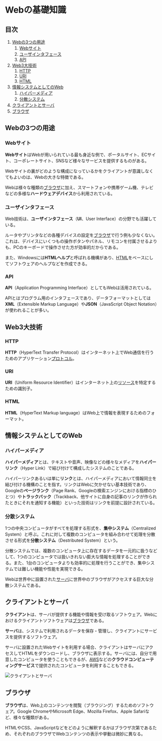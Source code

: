 # Webの基礎知識


## 目次

1. [Webの3つの用途](#webの3つの用途)
	1. [Webサイト](#webサイト)
	1. [ユーザインタフェース](#ユーザインタフェース)
	1. [API](#api)
1. [Web3大技術](#web3大技術)
	1. [HTTP](#http)
	1. [URI](#uri)
	1. [HTML](#html)
1. [情報システムとしてのWeb](#情報システムとしてのweb)
	1. [ハイパーメディア](#ハイパーメディア)
	1. [分散システム](#分散システム)
1. [クライアントとサーバ](#クライアントとサーバ)
1. [ブラウザ](#ブラウザ)


## Webの3つの用途

### Webサイト

**Webサイト**はWebが用いられている最も身近な例で、ポータルサイト、ECサイト、コーポレートサイト、SNSなど様々なサービスを提供するものがある。

Webサイトの裏がどのような構成になっているかをクライアントが意識しなくてもよいのは、Webの大きな特徴である。

Webは様々な種類の[ブラウザ](#ブラウザ)に加え、スマートフォンや携帯ゲーム機、テレビなどの多様な**ハードウェアデバイス**から利用されている。

### ユーザインタフェース

Web技術は、**ユーザインタフェース**（**UI**、User Interface）の分野でも活躍している。

ルータやプリンタなどの各種デバイスの設定を[ブラウザ](#ブラウザ)で行う例も少なくない。これは、デバイスにいくつもの操作ボタンやパネル、リモコンを付属させるよりも、PCのキーボードで操作させた方が効率的だからである。

また、Windowsには**HTMLヘルプ**と呼ばれる機構があり、[HTML](#html)をベースにしてソフトウェアのヘルプなどを作成できる。

### API

**API**（Application Programming Interface）としてもWebは活用されている。

APIとはプログラム用のインタフェースであり、データフォーマットとしては**XML**（Extensible Markup Language）や**JSON**（JavaScript Object Notation）が使われることが多い。


## Web3大技術

### HTTP

**HTTP**（HyperText Transfer Protocol）はインターネット上でWeb通信を行うためのアプリケーション[プロトコル](../internet/01_basic_knowledge_of_network.md#プロトコル)。

### URI

**URI**（Uniform Resource Identifier）はインターネット上の[リソース](./03_rest.md#リソース)を特定するための識別子。

### HTML

**HTML**（HyperText Markup language）はWeb上で情報を表現するためのフォーマット。


## 情報システムとしてのWeb

### ハイパーメディア

**ハイパーメディア**とは、テキストや音声、映像などの様々なメディアを**ハイパーリンク**（Hyper Link）で結び付けて構成したシステムのことである。

ハイパーリンクあるいは単に**リンク**とは、ハイパーメディアにおいて情報同士を結び付ける機構のことを指す。リンクはWebに欠かせない基本技術であり、Googleの**ページランク**（Page Rank、Googleの検索エンジンにおける指標のひとつ）や**トラックバック**（Trackback、他サイトに自身の記事のリンクが作られたときにそれを通知する機能）といった技術はリンクを前提に設計されている。

### 分散システム

1つの中央コンピュータがすべてを処理する形式を、**集中システム**（Centralized System）と呼ぶ。これに対して複数のコンピュータを組み合わせて処理を分散させる形式を**分散システム**（Destributed System）という。

分散システムでは、複数のコンピュータ上に存在するデータを一元的に扱うなどして、1つのコンピュータでは扱いきれない膨大な情報を処理することができる。また、1台のコンピュータよりも効率的に処理を行うことができ、集中システムでは難しい機能や性能を実現できる。

Webは世界中に設置された[サーバ](#クライアントとサーバ)に世界中のブラウザがアクセスする巨大な分散システムである。


## クライアントとサーバ

**クライアント**は、サーバが提供する機能や情報を受け取るソフトウェア。Webにおけるクライアントソフトウェアは[ブラウザ](#ブラウザ)である。

**サーバ**は、システムで利用されるデータを保存・管理し、クライアントにサービスを提供するソフトウェア。

サーバに設置されたWebサイトを利用する場合、クライアントはサーバにアクセスしてHTMLをダウンロードし、ブラウザに表示する。サーバには、自分で用意したコンピュータを使うこともできるが、[AWS](../aws/01_basic_knowledge_of_aws.md#aws)などの**クラウドコンピューティングサービス**で提供されたコンピュータを利用することもできる。

![クライアントとサーバ](./img/client_server.png)


## ブラウザ

**ブラウザ**は、Web上のコンテンツを閲覧（ブラウジング）するためのソフトウェア。Google ChromeやMicrosoft Edge、Mozilla Firefox、Apple Safariなど、様々な種類がある。

HTMLやCSS、JavaScriptなどをどのように解釈するかはブラウザ次第であるため、それぞれのブラウザでWebコンテンツの表示や挙動は微妙に異なる。
